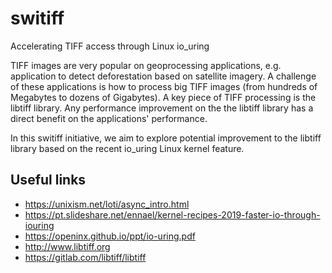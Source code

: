 # switiff

Accelerating TIFF access through Linux io_uring

TIFF images are very popular on geoprocessing applications, e.g. application to detect deforestation based on satellite imagery. A challenge of these applications is how to process big TIFF images (from hundreds of Megabytes to dozens of Gigabytes). A key piece of TIFF processing is the libtiff library. Any performance improvement on the the libtiff library has a direct benefit on the applications' performance.

In this switiff initiative, we aim to explore potential improvement to the libtiff library based on the recent io_uring Linux kernel feature.

## Useful links

* https://unixism.net/loti/async_intro.html
* https://pt.slideshare.net/ennael/kernel-recipes-2019-faster-io-through-iouring
* https://openinx.github.io/ppt/io-uring.pdf
* http://www.libtiff.org
* https://gitlab.com/libtiff/libtiff
